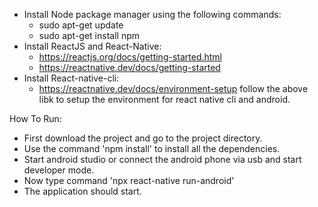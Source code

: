 * Install Node package manager using the following commands:
   * sudo apt-get update
   * sudo apt-get install npm
* Install ReactJS and React-Native:
   * https://reactjs.org/docs/getting-started.html
   * https://reactnative.dev/docs/getting-started
* Install React-native-cli:
   * https://reactnative.dev/docs/environment-setup
   follow the above libk to setup the environment for react native cli and android.


How To Run:
* First download the project and go to the project directory.
* Use the command 'npm install' to install all the dependencies.
* Start android studio or connect the android phone via usb and start developer mode.
* Now type command 'npx react-native run-android'
* The application should start.
